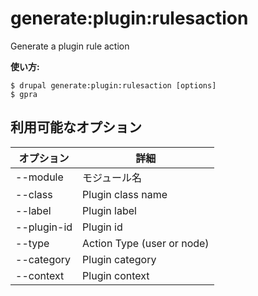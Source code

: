 # generate:plugin:rulesaction
Generate a plugin rule action

**使い方:**
```
$ drupal generate:plugin:rulesaction [options]
$ gpra  
```

## 利用可能なオプション
オプション | 詳細
-------|-------------
--module | モジュール名
--class | Plugin class name
--label | Plugin label
--plugin-id | Plugin id
--type | Action Type (user or node)
--category | Plugin category
--context | Plugin context
